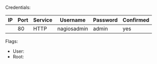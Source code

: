 Credentials:

| IP  | Port | Service | Username    | Password | Confirmed |
| --- | ---- | ------- | ----------- | -------- | --------- |
|     | 80   | HTTP    | nagiosadmin | admin    | yes       |

Flags:
- User: 
- Root: 